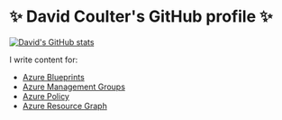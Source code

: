 # ✨ David Coulter's GitHub profile ✨ 

[![David's GitHub stats](https://github-readme-stats.vercel.app/api?username=dcthegeek&theme=dark&show_icons=true&count_private=true)](https://github.com/MicrosoftDocs/PowerShell-Docs)

I write content for:
- [Azure Blueprints](https://docs.microsoft.com/azure/governance/blueprints)
- [Azure Management Groups](https://docs.microsoft.com/azure/governance/management-groups)
- [Azure Policy](https://docs.microsoft.com/azure/governance/policy)
- [Azure Resource Graph](https://docs.microsoft.com/azure/governance/resource-graph)
